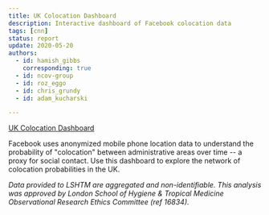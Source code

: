 ```yaml
---
title: UK Colocation Dashboard
description: Interactive dashboard of Facebook colocation data
tags: [cnn] 
status: report
update: 2020-05-20
authors:
  - id: hamish_gibbs
    corresponding: true
  - id: ncov-group
  - id: roz_eggo
  - id: chris_grundy
  - id: adam_kucharski

---
```


[UK Colocation Dashboard](https://cmmid.github.io/colocation_dashboard_cmmid/)

Facebook uses anonymized mobile phone location data to understand the probability of "colocation" between administrative areas over time -- a proxy for social contact. Use this dashboard to explore the network of colocation probabilities in the UK.

*Data provided to LSHTM are aggregated and non-identifiable. This analysis was approved by London School of Hygiene & Tropical Medicine Observational Research Ethics Committee (ref 16834).*

